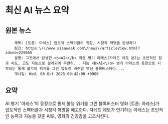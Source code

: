 # 최신 AI 뉴스 요약

## 원본 뉴스
		제목: [트론: 아레스] 압도적 스펙터클의 귀환, 시청각 혁명을 완성하다
		링크: https:\/\/www.sisaweek.com\/news\/articleView.html?idxno=229655
		설명: 그곳에서 탄생한 <b>AI<\/b> 최종 병기 아레스(자레드 레토 분)는 초인적인 힘과 속도, 고도 지능으로 설계되어 무한히... 지능 <b>AI<\/b> 병기 아레스의 등장으로 시작되는 통제 불가의 위기를 그린 압도적 비주얼 액션 블록버스터다.... 
		게시일: Wed, 08 Oct 2025 09:42:00 +0900


## 요약
AI 병기 '아레스'의 등장으로 통제 불능 위기를 그린 블록버스터 영화 [트론: 아레스]가 압도적인 스펙터클과 시청각 혁명을 예고한다. 자레드 레토가 연기하는 아레스는 초인적인 능력과 지능을 갖춘 AI로, 영화의 긴장감을 고조시킨다.
